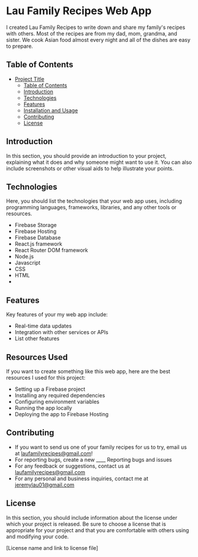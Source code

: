 # Lau Family Recipes Web App
I created Lau Family Recipes to write down and share my family's recipes with others. Most of the recipes are from my dad, mom, grandma, and sister. We cook Asian food almost every night and all of the dishes are easy to prepare.

## Table of Contents

- [Project Title](#project-title)
  - [Table of Contents](#table-of-contents)
  - [Introduction](#introduction)
  - [Technologies](#technologies)
  - [Features](#features)
  - [Installation and Usage](#installation-and-usage)
  - [Contributing](#contributing)
  - [License](#license)

## Introduction

In this section, you should provide an introduction to your project, explaining what it does and why someone might want to use it. You can also include screenshots or other visual aids to help illustrate your points.

## Technologies

Here, you should list the technologies that your web app uses, including programming languages, frameworks, libraries, and any other tools or resources.

- Firebase Storage
- Firebase Hosting
- Firebase Database
- React.js framework
- React Router DOM framework
- Node.js
- Javascript
- CSS
- HTML
- 

## Features

Key features of your my web app include:

- Real-time data updates
- Integration with other services or APIs
- List other features

## Resources Used

If you want to create something like this web app, here are the best resources I used for this project:

- Setting up a Firebase project
- Installing any required dependencies
- Configuring environment variables
- Running the app locally
- Deploying the app to Firebase Hosting

## Contributing

- If you want to send us one of your family recipes for us to try, email us at laufamilyrecipes@gmail.com!
- For reporting bugs, create a new ____ Reporting bugs and issues
- For any feedback or suggestions, contact us at laufamilyrecipes@gmail.com
- For any personal and business inquiries, contact me at jeremylau01@gmail.com 

## License

In this section, you should include information about the license under which your project is released. Be sure to choose a license that is appropriate for your project and that you are comfortable with others using and modifying your code.

[License name and link to license file]

